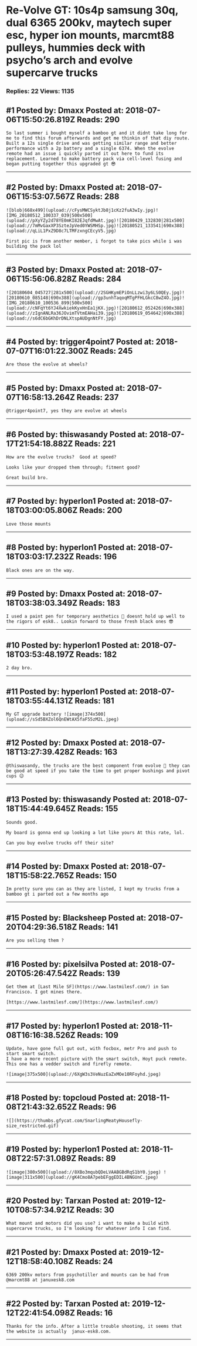 # Re-Volve GT: 10s4p samsung 30q, dual 6365 200kv, maytech super esc, hyper ion mounts, marcmt88 pulleys, hummies deck with psycho&rsquo;s arch and evolve supercarve trucks

### Replies: 22 Views: 1135

## \#1 Posted by: Dmaxx Posted at: 2018-07-06T15:50:26.819Z Reads: 290

```
So last summer i bought myself a bamboo gt and it didnt take long for me to find this forum afterwards and get me thinkin of that diy route. Built a 12s single drive and was getting similar range and better performance with a 2p battery and a single 6374. When the evolve remote had an issue i quickly parted it out here to fund its replacement. Learned to make battery pack via cell-level fusing and began putting together this upgraded gt 😎
```

---
## \#2 Posted by: Dmaxx Posted at: 2018-07-06T15:53:07.567Z Reads: 288

```
![blob|668x499](upload://cFysMWCSyktJb8j1cKz2fuA3wIy.jpg)![IMG_20180512_100337_039|500x500](upload://pXyYZy2d78YE0mKI82EJqfdMwAt.jpg)![20180429_132830|281x500](upload://7mMvGaxXP3SzteJpVed0YWSMHSp.jpg)![20180521_133541|690x388](upload://qLiL1PxZ9D8c7LTMFzxngCEcyV5.jpg)

First pic is from another member, i forgot to take pics while i was building the pack lol
```

---
## \#3 Posted by: Dmaxx Posted at: 2018-07-06T15:56:06.828Z Reads: 284

```
![20180604_045727|281x500](upload://2SGHKymEPiOnLLzwi3y6LS0QEy.jpg)![20180610_085148|690x388](upload://gp3unhTaqoqMTgPFHLGkcC8wZ4O.jpg)![IMG_20180610_100536_899|500x500](upload://cNFqYt6YJ4XwkiekKyxHnEa1jKX.jpg)![20180612_052426|690x388](upload://zIgnANLRa36JOvimTVtmEAHai39.jpg)![20180619_054642|690x388](upload://s6dC6bGKhDrDNLXtspAUDgnNtFY.jpg)
```

---
## \#4 Posted by: trigger4point7 Posted at: 2018-07-07T16:01:22.300Z Reads: 245

```
Are those the evolve at wheels?
```

---
## \#5 Posted by: Dmaxx Posted at: 2018-07-07T16:58:13.264Z Reads: 237

```
@trigger4point7, yes they are evolve at wheels
```

---
## \#6 Posted by: thiswasandy Posted at: 2018-07-17T21:54:18.882Z Reads: 221

```
How are the evolve trucks?  Good at speed?

Looks like your dropped them through; fitment good?

Great build bro.
```

---
## \#7 Posted by: hyperIon1 Posted at: 2018-07-18T03:00:05.806Z Reads: 200

```
Love those mounts
```

---
## \#8 Posted by: hyperIon1 Posted at: 2018-07-18T03:03:17.232Z Reads: 196

```
Black ones are on the way.
```

---
## \#9 Posted by: Dmaxx Posted at: 2018-07-18T03:38:03.349Z Reads: 183

```
I used a paint pen for temporary aesthetics 🤣 doesnt hold up well to the rigors of esk8.. Lookin forward to those fresh black ones 😎
```

---
## \#10 Posted by: hyperIon1 Posted at: 2018-07-18T03:53:48.197Z Reads: 182

```
2 day bro.
```

---
## \#11 Posted by: hyperIon1 Posted at: 2018-07-18T03:55:44.131Z Reads: 181

```
My GT upgrade battery ![image|374x500](upload://sSd5BXZol6QnEWtAX5faF55zM2L.jpeg)
```

---
## \#12 Posted by: Dmaxx Posted at: 2018-07-18T13:27:39.428Z Reads: 163

```
@thiswasandy, the trucks are the best component from evolve 🤣 they can be good at speed if you take the time to get proper bushings and pivot cups 😉
```

---
## \#13 Posted by: thiswasandy Posted at: 2018-07-18T15:44:49.645Z Reads: 155

```
Sounds good. 

My board is gonna end up looking a lot like yours At this rate, lol.

Can you buy evolve trucks off their site?
```

---
## \#14 Posted by: Dmaxx Posted at: 2018-07-18T15:58:22.765Z Reads: 150

```
Im pretty sure you can as they are listed, I kept my trucks from a bamboo gt i parted out a few months ago
```

---
## \#15 Posted by: Blacksheep Posted at: 2018-07-20T04:29:36.518Z Reads: 141

```
Are you selling them ?
```

---
## \#16 Posted by: pixelsilva Posted at: 2018-07-20T05:26:47.542Z Reads: 139

```
Get them at [Last Mile SF](https://www.lastmilesf.com/) in San Francisco. I got mines there.

[https://www.lastmilesf.com/](https://www.lastmilesf.com/)
```

---
## \#17 Posted by: hyperIon1 Posted at: 2018-11-08T16:16:38.526Z Reads: 109

```
Update, have gone full gut out, with focbox, metr Pro and push to start smart switch. 
I have a more recent picture with the smart switch, Hoyt puck remote. 
This one has a vedder switch and firefly remote. 

![image|375x500](upload://6XgW3s3VeNuzEaZxMOe10RFoyhd.jpeg)
```

---
## \#18 Posted by: topcloud Posted at: 2018-11-08T21:43:32.652Z Reads: 96

```
![](https://thumbs.gfycat.com/SnarlingMeatyHousefly-size_restricted.gif)
```

---
## \#19 Posted by: hyperIon1 Posted at: 2018-11-08T22:57:31.089Z Reads: 89

```
![image|380x500](upload://8XBo3mqubQDeLVAABGBdRqS1bY0.jpeg) ![image|311x500](upload://gK4Cmo8A7pebEFggEDIL4BNGUnC.jpeg)
```

---
## \#20 Posted by: Tarxan Posted at: 2019-12-10T08:57:34.921Z Reads: 30

```
What mount and motors did you use? i want to make a build with supercarve trucks, so I'm looking for whatever info I can find.
```

---
## \#21 Posted by: Dmaxx Posted at: 2019-12-12T18:58:40.108Z Reads: 24

```
6369 200kv motors from psychotiller and mounts can be had from @marcmt88 at januxesk8.com
```

---
## \#22 Posted by: Tarxan Posted at: 2019-12-12T22:41:54.098Z Reads: 16

```
Thanks for the info. After a little trouble shooting, it seems that the website is actually  janux-esk8.com.
```

---
